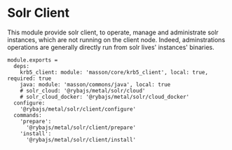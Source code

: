 
# Solr Client

This module provide solr client, to operate, manage and administrate solr instances,
which are not running on the client node. Indeed, adminstrations operations are generally
directly run from solr lives' instances' binaries.

    module.exports =
      deps:
        krb5_client: module: 'masson/core/krb5_client', local: true, required: true
        java: module: 'masson/commons/java', local: true
        # solr_cloud: '@rybajs/metal/solr/cloud'
        # solr_cloud_docker: '@rybajs/metal/solr/cloud_docker'
      configure:
        '@rybajs/metal/solr/client/configure'
      commands:
        'prepare':
          '@rybajs/metal/solr/client/prepare'
        'install':
          '@rybajs/metal/solr/client/install'
